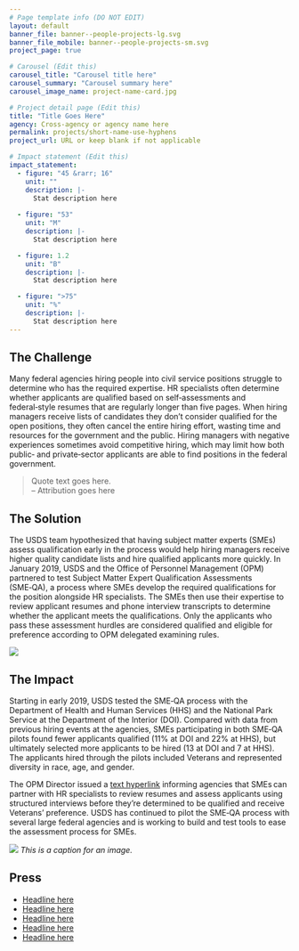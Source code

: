 ```yaml
---
# Page template info (DO NOT EDIT)
layout: default
banner_file: banner--people-projects-lg.svg
banner_file_mobile: banner--people-projects-sm.svg
project_page: true

# Carousel (Edit this)
carousel_title: "Carousel title here"
carousel_summary: "Carousel summary here"
carousel_image_name: project-name-card.jpg

# Project detail page (Edit this)
title: "Title Goes Here"
agency: Cross-agency or agency name here
permalink: projects/short-name-use-hyphens
project_url: URL or keep blank if not applicable

# Impact statement (Edit this)
impact_statement:
  - figure: "45 &rarr; 16"
    unit: ""
    description: |-
      Stat description here
      
  - figure: "53"
    unit: "M"
    description: |-
      Stat description here

  - figure: 1.2
    unit: "B"
    description: |-
      Stat description here

  - figure: ">75"
    unit: "%"
    description: |-
      Stat description here
---
```


## The Challenge

Many federal agencies hiring people into civil service positions struggle to determine who has the required expertise. HR specialists often determine whether applicants are qualified based on self‑assessments and federal‑style resumes that are regularly longer than five pages. When hiring managers receive lists of candidates they don’t consider qualified for the open positions, they often cancel the entire hiring effort, wasting time and resources for the government and the public. Hiring managers with negative experiences sometimes avoid competitive hiring, which may limit how both public‑ and private‑sector applicants are able to find positions in the federal government.

<blockquote class="pullquote" markdown="1">
Quote text goes here.
 <footer>– Attribution goes here</footer>
</blockquote>

## The Solution

The USDS team hypothesized that having subject matter experts (SMEs) assess qualification early in the process would help hiring managers receive higher quality candidate lists and hire qualified applicants more quickly. In January 2019, USDS and the Office of Personnel Management (OPM) partnered to test Subject Matter Expert Qualification Assessments (SME‑QA), a process where SMEs develop the required qualifications for the position alongside HR specialists. The SMEs then use their expertise to review applicant resumes and phone interview transcripts to determine whether the applicant meets the qualifications.
Only the applicants who pass these assessment hurdles are considered qualified and eligible for preference according to OPM delegated examining rules.

![](../images/project-title.jpg)

## The Impact

Starting in early 2019, USDS tested the SME‑QA process with the Department of Health and Human Services (HHS) and the National Park Service at the Department of the Interior (DOI). Compared with data from previous hiring events at the agencies, SMEs participating in both SME‑QA pilots found fewer applicants qualified (11% at DOI and 22% at HHS), but ultimately selected more applicants to be hired (13 at DOI and 7 at HHS). The applicants hired through the pilots included Veterans and represented diversity in race, age, and gender.
 
The OPM Director issued a [text hyperlink](https://www.usds.gov/) informing agencies that SMEs can partner with HR specialists to review resumes and assess applicants using structured interviews before they’re determined to be qualified and receive Veterans’ preference. USDS has continued to pilot the SME‑QA process with several large federal agencies and is working to build and test tools to ease the assessment process for SMEs.

![](../images/project-title.jpg)
*This is a caption for an image.*

## Press

- [Headline here](https://www.usds.gov/)
- [Headline here](https://www.usds.gov/)
- [Headline here](https://www.usds.gov/)
- [Headline here](https://www.usds.gov/)
- [Headline here](https://www.usds.gov/)
